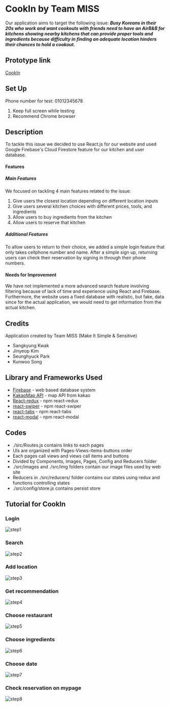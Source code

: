 # CookIn by Team MISS
Our application aims to target the following issue: 
___Busy Koreans in their 20s who work and want cookouts with friends need to have an AirB&B for kitchens showing nearby kitchens that can provide proper tools and ingredients because difficulty in finding an adequate location hinders their chances to hold a cookout.___

## Prototype link
<a href="http://hcidp4.web.app/">CookIn</a>

## Set Up
Phone number for test: 01012345678
1. Keep full screen while testing
2. Recommend Chrome browser


## Description
To tackle this issue we decided to use React.js for our website and used Google Firebase's Cloud Firestore feature for our kitchen and user database.





#### Features
##### Main Features
We focused on tackling 4 main features related to the issue:
1. Give users the closest location depending on different location inputs
2. Give users several kitchen choices with different prices, tools, and ingredients
3. Allow users to buy ingredients from the kitchen 
4. Allow users to reserve that kitchen 

##### Additional Features
To allow users to return to their choice, we added a simple login feature that only takes cellphone number and name. After a simple sign up, returning users can check their reservation by signing in through their phone numbers. 

#### Needs for Improvement
We have not implemented a more advanced search feature involving filtering because of lack of time and experience using React and Firebase.
Furthermore, the website uses a fixed database with realistic, but fake, data since for the actual application, we would need to get information from the actual kitchen.



## Credits
Application created by Team MISS (Make It Simple & Sensitive)
 - Sangkyung Kwak
 - Jinyeop Kim
 - Seunghyuck Park 
 - Kunwoo Song

## Library and Frameworks Used
- <a href="https://firebase.google.com/?hl=ko">Firebase</a> - web based database system
- <a href="https://apis.map.kakao.com/web/">KakaoMap API</a> - map API from kakao
- <a href="https://www.npmjs.com/package/react-redux">React-redux</a> - npm react-redux
- <a href="https://www.npmjs.com/package/swiper">react-swiper</a> - npm react-swiper
- <a href="https://www.npmjs.com/package/react-tabs">react-tabs</a> - npm react-tabs
- <a href="https://www.npmjs.com/package/react-modal">react-modal</a> - npm react-modal

## Codes
- ./src/Routes.js contains links to each pages
- UIs are organized with Pages-Views-items-buttons order
- Each pages call views and views call items and buttons
- Divided by Components, Images, Pages, Config and Reducers folder
- ./src/images and ./src/img folders contain our image files used by web site
- Reducers in ./src/reducers/ folder contains our states using redux and functions controlling states
- ./src/config/store.js contains persist store


## Tutorial for CookIn
### Login
![step1](./src/img/Tutorials/step1.png)
### Search
![step2](./src/img/Tutorials/step2.png)
### Add location
![step3](./src/img/Tutorials/step3.png)
### Get recommendation
![step4](./src/img/Tutorials/step4.png)
### Choose restaurant
![step5](./src/img/Tutorials/step5.png)
### Choose ingredients
![step6](./src/img/Tutorials/step6.png)
### Choose date
![step7](./src/img/Tutorials/step7.png)
### Check reservation on mypage
![step8](./src/img/Tutorials/step8.png)
